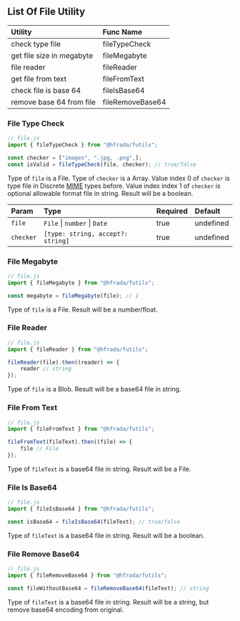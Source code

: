 ## List Of File Utility

| Utility | Func Name |
| :-------| :-------- |
| check type file | fileTypeCheck  |
| get file size in megabyte | fileMegabyte |
| file reader | fileReader |
| get file from text | fileFromText |
| check file is base 64 | fileIsBase64 |
| remove base 64 from file | fileRemoveBase64 |

### File Type Check

```javascript
// file.js
import { fileTypeCheck } from "@hfrada/futils";

const checker = ["images", ".jpg, .png",];
const isValid = fileTypeCheck(file, checker); // true/false
```
Type of `file` is a File. Type of `checker` is a Array. Value index 0 of `checker` is type file in Discrete <a href="https://developer.mozilla.org/en-US/docs/Web/HTTP/Basics_of_HTTP/MIME_types">MIME</a> types before. Value index index 1 of `checker` is optional allowable format file in string. Result will be a boolean.

| Param | Type | Required | Default |
| :-----| :--- | :------- | :------ |
| `file` | `File` \| `number` \| `Date` | true | undefined  |
| `checker` | `[type: string, accept?: string]` | true | undefined  |

### File Megabyte

```javascript
// file.js
import { fileMegabyte } from "@hfrada/futils";

const megabyte = fileMegabyte(file); // 1
```
Type of `file` is a File. Result will be a number/float.

### File Reader

```javascript
// file.js
import { fileReader } from "@hfrada/futils";

fileReader(file).then((reader) => {
    reader // string
});
```
Type of `file` is a Blob. Result will be a base64 file in string.

### File From Text

```javascript
// file.js
import { fileFromText } from "@hfrada/futils";

fileFromText(fileText).then((file) => {
    file // File
});
```
Type of `fileText` is a base64 file in string. Result will be a File.

### File Is Base64

```javascript
// file.js
import { fileIsBase64 } from "@hfrada/futils";

const isBase64 = fileIsBase64(fileText); // true/false
```
Type of `fileText` is a base64 file in string. Result will be a boolean.

### File Remove Base64

```javascript
// file.js
import { fileRemoveBase64 } from "@hfrada/futils";

const fileWithoutBase64 = fileRemoveBase64(fileText); // string
```
Type of `fileText` is a base64 file in string. Result will be a string, but remove base64 encoding from original.